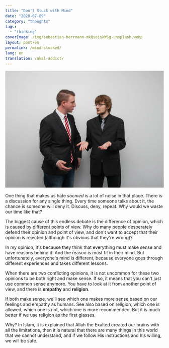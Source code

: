 ```yaml
---
title: "Don't Stuck with Mind"
date: "2020-07-09"
category: "thoughts"
tags:
  - "thinking"
coverImage: /img/sebastian-herrmann-mkQsoiskWSg-unsplash.webp
layout: post-en
permalink: /mind-stucked/
lang: en
translation: /akal-addict/
---
```


![debate](/img/sebastian-herrmann-mkQsoiskWSg-unsplash.webp)

One thing that makes us hate _socmed_ is a lot of noise in that place. There is a discussion for any single thing. Every time someone talks about it, the chance is someone will deny it. Discuss, deny, repeat. Why would we waste our time like that?

The biggest cause of this endless debate is the difference of opinion, which is caused by different points of view. Why do many people desperately defend their opinion and point of view, and don't want to accept that their opinion is rejected (although it's obvious that they're wrong)?

In my opinion, it's because they think that everything must make sense and have reasons behind it. And the reason is must fit in their mind. But unfortunately, everyone's mind is different, because everyone goes through different experiences and takes different lessons.

When there are two conflicting opinions, it is not uncommon for these two opinions to be both right and make sense. If so, it means that you can't just use common sense anymore. You have to look at it from another point of view, and there is **empathy** and **religion**.

If both make sense, we'll see which one makes more sense based on our feelings and empathy as humans. See also based on religion, which one is allowed, which one is not, which one is more recommended. But it is much better if we use religion as the first glasses.

Why? In Islam, it is explained that Allah the Exalted created our brains with all the limitations, then it is natural that there are many things in this world that we cannot understand, and if we follow His instructions and his willing, we will be safe.
